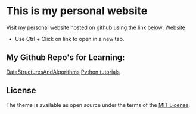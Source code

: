 # This is my personal website
Visit my personal website hosted on github using the link below:
 [Website](https://samchawla.github.io) 
 * Use Ctrl + Click on link to open in a new tab.

## My Github Repo's for Learning:

[DataStructuresAndAlgorithms](https://github.com/SamChawla/DataStructuresAndAlgorithms)
[Python tutorials](https://github.com/SamChawla/DecodeStash-PythonTutorials)

## License

The theme is available as open source under the terms of the [MIT License](https://opensource.org/licenses/MIT).
